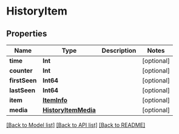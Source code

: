 # HistoryItem

## Properties
Name | Type | Description | Notes
------------ | ------------- | ------------- | -------------
**time** | **Int** |  | [optional] 
**counter** | **Int** |  | [optional] 
**firstSeen** | **Int64** |  | [optional] 
**lastSeen** | **Int64** |  | [optional] 
**item** | [**ItemInfo**](ItemInfo.md) |  | [optional] 
**media** | [**HistoryItemMedia**](HistoryItemMedia.md) |  | [optional] 

[[Back to Model list]](../README.md#documentation-for-models) [[Back to API list]](../README.md#documentation-for-api-endpoints) [[Back to README]](../README.md)


